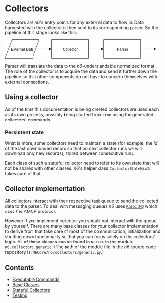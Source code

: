 # Collectors

Collectors are *n6*'s entry points for any external data to flow in.
Data harvested with the collector is then sent to its corresponding parser.
So the pipeline at this stage looks like this:


![Pipeline](c_p_pipe.png)


Parser will translate the data to the *n6*-understandable normalized format.
The role of the collector is to acquire the data and send it
further down the pipeline so that other components do not have to
concern themselves with external connections.

## Using a collector

As of the time this documentation is being created collectors are
used each as its own process, possibly being started from `cron` using
the generated collectors' commands. 

### Persistent state

What is more, some collectors need to maintain a state (for example, the *id* of the
last downloaded record so that on next collector runs we will download only new records),
stored between consecutive runs.

Each class of such a stateful collector need to refer to its own state that
will not be shared with other classes.
*n6*'s helper class `CollectorStateMixIn` takes care of that.


## Collector implementation

All collectors interact with their respective task queue to send the
collected data to the parser. To deal with messaging queues *n6* uses
[`RabbitMQ`](https://www.rabbitmq.com/) which uses the AMQP protocol.

However if you implement collector you should not interact with
the queue by yourself. There are many base classes
for your collector implementation to derive from that take
care of most of the communication, initialization and shutting down
functionality so that you can focus solely on the collectors' logic.
All of those classes can be found in `N6Core` in the module
`n6.collectors.generic`. (The path of the module file in the *n6*
source code repository is: `N6Core/n6/collectors/generic.py`.)

Contents
--------

* [Executable Commands](command.md)
* [Base Classes](classes.md)
* [Stateful Collectors](state.md)
* [Testing](testing.md)

